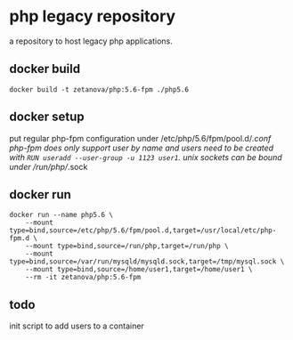 # php legacy repository

a repository to host legacy php applications.


## docker build
`docker build -t zetanova/php:5.6-fpm ./php5.6`

## docker setup
put regular php-fpm configuration under /etc/php/5.6/fpm/pool.d/*.conf
php-fpm does only support user by name and users need to be created with `RUN useradd --user-group -u 1123 user1`.
unix sockets can be bound under /run/php/*.sock

## docker run
```
docker run --name php5.6 \
    --mount type=bind,source=/etc/php/5.6/fpm/pool.d,target=/usr/local/etc/php-fpm.d \
    --mount type=bind,source=/run/php,target=/run/php \
    --mount type=bind,source=/var/run/mysqld/mysqld.sock,target=/tmp/mysql.sock \
    --mount type=bind,source=/home/user1,target=/home/user1 \
    --rm -it zetanova/php:5.6-fpm
```

## todo
init script to add users to a container
